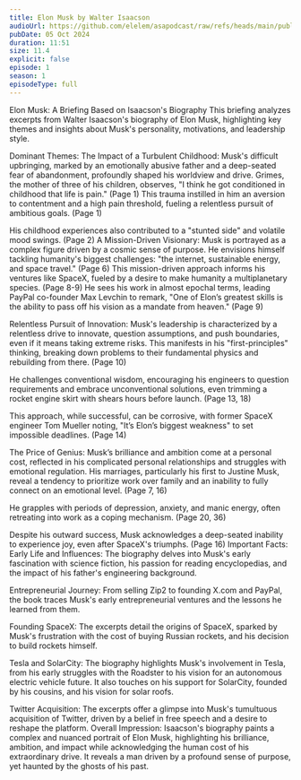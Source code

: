 ```yaml
---
title: Elon Musk by Walter Isaacson
audioUrl: https://github.com/elelem/asapodcast/raw/refs/heads/main/public/audio/episode-1.mp3
pubDate: 05 Oct 2024
duration: 11:51
size: 11.4
explicit: false
episode: 1
season: 1
episodeType: full
---
```

Elon Musk: A Briefing Based on Isaacson's Biography
This briefing analyzes excerpts from Walter Isaacson's biography of Elon Musk, highlighting key themes and insights about Musk's personality, motivations, and leadership style.

Dominant Themes:
The Impact of a Turbulent Childhood: Musk's difficult upbringing, marked by an emotionally abusive father and a deep-seated fear of abandonment, profoundly shaped his worldview and drive.
Grimes, the mother of three of his children, observes, "I think he got conditioned in childhood that life is pain." (Page 1)
This trauma instilled in him an aversion to contentment and a high pain threshold, fueling a relentless pursuit of ambitious goals. (Page 1)

His childhood experiences also contributed to a "stunted side" and volatile mood swings. (Page 2)
A Mission-Driven Visionary: Musk is portrayed as a complex figure driven by a cosmic sense of purpose.
He envisions himself tackling humanity's biggest challenges: "the internet, sustainable energy, and space travel." (Page 6)
This mission-driven approach informs his ventures like SpaceX, fueled by a desire to make humanity a multiplanetary species. (Page 8-9)
He sees his work in almost epochal terms, leading PayPal co-founder Max Levchin to remark, "One of Elon’s greatest skills is the ability to pass off his vision as a mandate from heaven." (Page 9)

Relentless Pursuit of Innovation: Musk's leadership is characterized by a relentless drive to innovate, question assumptions, and push boundaries, even if it means taking extreme risks.
This manifests in his "first-principles" thinking, breaking down problems to their fundamental physics and rebuilding from there. (Page 10)

He challenges conventional wisdom, encouraging his engineers to question requirements and embrace unconventional solutions, even trimming a rocket engine skirt with shears hours before launch. (Page 13, 18)

This approach, while successful, can be corrosive, with former SpaceX engineer Tom Mueller noting, "It’s Elon’s biggest weakness" to set impossible deadlines. (Page 14)

The Price of Genius: Musk’s brilliance and ambition come at a personal cost, reflected in his complicated personal relationships and struggles with emotional regulation.
His marriages, particularly his first to Justine Musk, reveal a tendency to prioritize work over family and an inability to fully connect on an emotional level. (Page 7, 16)

He grapples with periods of depression, anxiety, and manic energy, often retreating into work as a coping mechanism. (Page 20, 36)

Despite his outward success, Musk acknowledges a deep-seated inability to experience joy, even after SpaceX's triumphs. (Page 16)
Important Facts:
Early Life and Influences: The biography delves into Musk's early fascination with science fiction, his passion for reading encyclopedias, and the impact of his father's engineering background.

Entrepreneurial Journey: From selling Zip2 to founding X.com and PayPal, the book traces Musk's early entrepreneurial ventures and the lessons he learned from them.

Founding SpaceX: The excerpts detail the origins of SpaceX, sparked by Musk's frustration with the cost of buying Russian rockets, and his decision to build rockets himself.

Tesla and SolarCity: The biography highlights Musk's involvement in Tesla, from his early struggles with the Roadster to his vision for an autonomous electric vehicle future. It also touches on his support for SolarCity, founded by his cousins, and his vision for solar roofs.

Twitter Acquisition: The excerpts offer a glimpse into Musk's tumultuous acquisition of Twitter, driven by a belief in free speech and a desire to reshape the platform.
Overall Impression:
Isaacson's biography paints a complex and nuanced portrait of Elon Musk, highlighting his brilliance, ambition, and impact while acknowledging the human cost of his extraordinary drive. It reveals a man driven by a profound sense of purpose, yet haunted by the ghosts of his past.